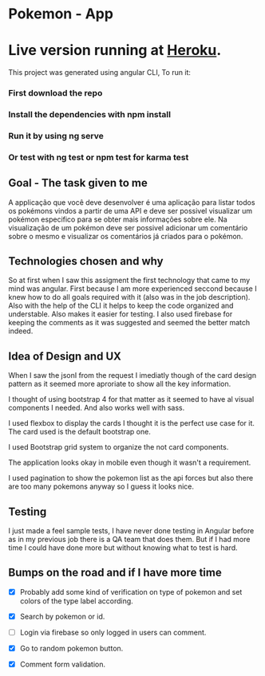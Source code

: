 # Pokemon - App
# Live version running at [Heroku](https://edu-pokemon-app.herokuapp.com).

This project was generated using angular CLI,  To run it: 

### First download the repo 
### Install the dependencies with npm install
### Run it by using ng serve
### Or test with ng test or npm test for karma test

## Goal - The task given to me

A applicação que você deve desenvolver é uma aplicação para listar todos os pokémons vindos a partir de uma API e deve ser possivel visualizar um pokémon especifico para se obter mais informações sobre ele. Na visualização de um pokémon deve ser possivel adicionar um comentário sobre o mesmo e visualizar os comentários já criados para o pokémon.

## Technologies chosen and why

So at first when I saw this assigment the first technology that came to my mind was angular. First because I am more experienced seccond because I knew how to do all goals required with it (also was in the job description). Also with the help of the CLI it helps to keep the code organized and understable. Also makes it easier for testing. I also used firebase for keeping the comments as it was suggested and seemed the better match indeed.

## Idea of Design and UX

When I saw the jsonI from the request I imediatly though of the card design pattern as it seemed more aproriate to show all the key information.

I thought of using bootstrap 4 for that matter as it seemed to have al visual components I needed. And also works well with sass.

I used flexbox to display the cards I thought it is the perfect use case for it. The card used is the default bootstrap one.

I used Bootstrap grid system to organize the not card components.

The application looks okay in mobile even though it wasn't a requirement.

I used pagination to show the pokemon list as the api forces but also there are too many pokemons anyway so I guess it looks nice.

## Testing

I just made a feel sample tests, I have never done testing in Angular before as in my previous job there is a QA team that does them. But if I had more time I could have done more but without knowing what to test is hard.

## Bumps on the road and if I have more time

 - [x] Probably add some kind of verification on type of pokemon and set colors of the type label according.

 - [x] Search by pokemon or id.

 - [ ] Login via firebase so only logged in users can comment.

 - [x] Go to random pokemon button.

 - [x] Comment form validation.
